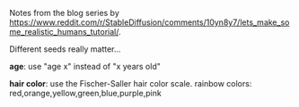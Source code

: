 Notes from the blog series by https://www.reddit.com/r/StableDiffusion/comments/10yn8y7/lets_make_some_realistic_humans_tutorial/.

Different seeds really matter...

**age**: use "age x" instead of "x years old"

**hair color**:
use the Fischer-Saller hair color scale.
rainbow colors: red,orange,yellow,green,blue,purple,pink
